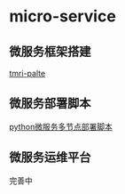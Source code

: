 # micro-service

## 微服务框架搭建
  [tmri-palte](https://github.com/cclreo/tmri-plate)
  
## 微服务部署脚本
  [python微服务多节点部署脚本](https://github.com/cclreo/spring-boot-deploy)
  
## 微服务运维平台
  完善中
